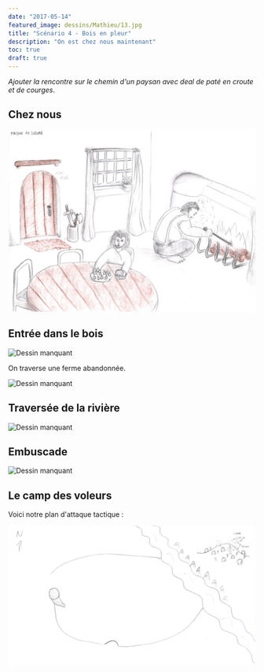 ```yaml
---
date: "2017-05-14"
featured_image: dessins/Mathieu/13.jpg
title: "Scénario 4 - Bois en pleur"
description: "On est chez nous maintenant"
toc: true
draft: true
---
```


*Ajouter la rencontre sur le chemin d'un paysan avec deal de paté en croute et de courges*.

## Chez nous

![Dessin manquant](dessins/Mathieu/13.jpg)

## Entrée dans le bois

![Dessin manquant](dessins/Mathieu/14.esquisse.jpg)

On traverse une ferme abandonnée.

![Dessin manquant](dessins/Mathieu/15.esquisse.jpg)

## Traversée de la rivière

![Dessin manquant](dessins/Mathieu/16.esquisse.jpg)

## Embuscade

![Dessin manquant](dessins/Mathieu/17.esquisse.jpg)

## Le camp des voleurs

Voici notre plan d'attaque tactique :

![Dessin manquant](dessins/Mathieu/18.jpg)

